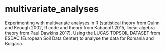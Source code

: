# multivariate_analyses
Experimenting with multivariate analyses in R (statistical theory from Quinn and Keough 2002, R code and theory from Kabacoff 2015, linear algebra theory from Paul Dawkins 2017).
Using the LUCAS TOPSOIL DATASET from ESDAC (European Soil Data Center) to analyse the data for Romania and Bulgaria. 
